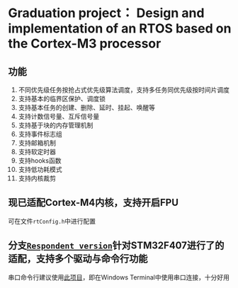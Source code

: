 # Graduation project： Design and implementation of an RTOS based on the Cortex-M3 processor
## 功能
1. 不同优先级任务按抢占式优先级算法调度，支持多任务同优先级按时间片调度
2. 支持基本的临界区保护、调度锁
3. 支持基本任务的创建、删除、延时、挂起、唤醒等
4. 支持计数信号量、互斥信号量
5. 支持基于块的内存管理机制
6. 支持事件标志组
7. 支持邮箱机制
8. 支持软定时器
9. 支持hooks函数
10. 支持低功耗模式
11. 支持内核裁剪
## 现已适配Cortex-M4内核，支持开启FPU
可在文件`rtConfig.h`中进行配置
## 分支[`Respondent_version`](https://git.acwing.com/hjw_iie/my_rtos/-/tree/Respondent_version)针对STM32F407进行了的适配，支持多个驱动与命令行功能
串口命令行建议使用[此项目](https://zhuanlan.zhihu.com/p/381099251)，即在Windows Terminal中使用串口连接，十分好用
